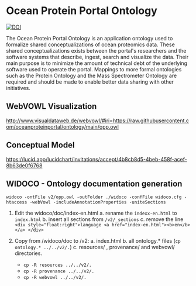 # Ocean Protein Portal Ontology

[![DOI](https://zenodo.org/badge/305539938.svg)](https://zenodo.org/badge/latestdoi/305539938)

The Ocean Protein Portal Ontology is an application ontology used to formalize shared conceptualizations of ocean proteomics data. These shared conceptualizations exists between the portal's researchers and the software systems that describe, ingest, search and visualize the data. Their main purpose is to minimize the amount of technical debt of the underlying software used to operate the portal. Mappings to more formal ontologies such as the Protein Ontology and the Mass Spectrometer Ontology are required and should be made to enable better data sharing with other initiatives.


## WebVOWL Visualization

http://www.visualdataweb.de/webvowl/#iri=https://raw.githubusercontent.com/oceanproteinportal/ontology/main/opp.owl

## Conceptual Model

https://lucid.app/lucidchart/invitations/accept/4b8cb8d5-4beb-458f-acef-8b63de0f6768

## WIDOCO - Ontology documentation generation

`widoco -ontFile v2/opp.owl -outFolder ./widoco -confFile widoco.cfg -htaccess -webVowl -includeAnnotationProperties -uniteSections`

1. Edit the widoco/doc/index-en.html
  a. rename the `indexx-en.html` to `index.html`
  b. insert all sections from `/v2/_sections`
  c. remove the line `<div style="float:right">language <a href="index-en.html"><b>en</b></a> </div>`


2. Copy from /widoco/doc to /v2:
  a. index.html
  b. all ontology.* files (`cp ontology.* ../../v2/.`)
  c. resources/ , provenance/ and webvowl/ directories.
    - `cp -R resources ../../v2/.`
    - `cp -R provenance ../../v2/.`
    - `cp -R webvowl ../../v2/.`



